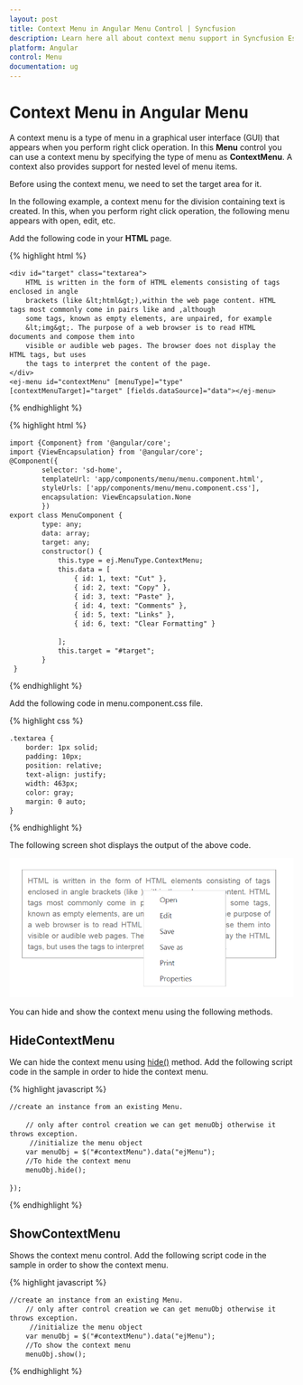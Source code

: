 ```yaml
---
layout: post
title: Context Menu in Angular Menu Control | Syncfusion
description: Learn here all about context menu support in Syncfusion Essential Angular Menu control, its elements, and more.
platform: Angular
control: Menu
documentation: ug
---
```


# Context Menu in Angular Menu

A context menu is a type of menu in a graphical user interface (GUI) that appears when you perform right click operation. In this **Menu** control you can use a context menu by specifying the type of menu as **ContextMenu**. A context also provides support for nested level of menu items.

Before using the context menu, we need to set the target area for it. 

In the following example, a context menu for the division containing text is created. In this, when you perform right click operation, the following menu appears with open, edit, etc.

Add the following code in your **HTML** page.

{% highlight html %}

    <div id="target" class="textarea">
        HTML is written in the form of HTML elements consisting of tags enclosed in angle
        brackets (like &lt;html&gt;),within the web page content. HTML tags most commonly come in pairs like and ,although
        some tags, known as empty elements, are unpaired, for example
        &lt;img&gt;. The purpose of a web browser is to read HTML documents and compose them into
        visible or audible web pages. The browser does not display the HTML tags, but uses
        the tags to interpret the content of the page.
    </div>
	<ej-menu id="contextMenu" [menuType]="type" [contextMenuTarget]="target" [fields.dataSource]="data"></ej-menu>

{% endhighlight %}

{% highlight html %}

    import {Component} from '@angular/core';
    import {ViewEncapsulation} from '@angular/core'; 
    @Component({
            selector: 'sd-home',
            templateUrl: 'app/components/menu/menu.component.html',
            styleUrls: ['app/components/menu/menu.component.css'],
            encapsulation: ViewEncapsulation.None 
            })
    export class MenuComponent {
            type: any;
            data: array;
            target: any;
            constructor() {
                this.type = ej.MenuType.ContextMenu;
                this.data = [
                    { id: 1, text: "Cut" },
                    { id: 2, text: "Copy" },
                    { id: 3, text: "Paste" },
                    { id: 4, text: "Comments" },
                    { id: 5, text: "Links" },
                    { id: 6, text: "Clear Formatting" }

                ];
                this.target = "#target";
            }
     }

{% endhighlight %}

Add the following code in menu.component.css file.

{% highlight css %}

    .textarea {
        border: 1px solid;
        padding: 10px;
        position: relative;
        text-align: justify;
        width: 463px;
        color: gray;
        margin: 0 auto;
    }

{% endhighlight %}

The following screen shot displays the output of the above code.

![context menu in Angular Menu](Context-Menu_images/Context-Menu_img1.png) 

You can hide and show the context menu using the following methods.

## HideContextMenu

We can hide the context menu using [hide()](https://help.syncfusion.com/api/js/ejmenu#methods:hide) method. Add the following script code in the sample in order to hide the context menu.

{% highlight javascript %}

    //create an instance from an existing Menu.

        // only after control creation we can get menuObj otherwise it throws exception.
         //initialize the menu object
        var menuObj = $("#contextMenu").data("ejMenu");
        //To hide the context menu
        menuObj.hide();

    });

{% endhighlight %}

## ShowContextMenu

Shows the context menu control. Add the following script code in the sample in order to show the context menu.

{% highlight javascript %}

    //create an instance from an existing Menu.
        // only after control creation we can get menuObj otherwise it throws exception.
         //initialize the menu object
        var menuObj = $("#contextMenu").data("ejMenu");
        //To show the context menu
        menuObj.show();

{% endhighlight %}